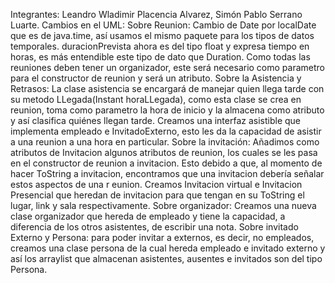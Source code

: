 Integrantes: Leandro Wladimir Placencia Alvarez, Simón Pablo Serrano Luarte.
Cambios en el UML:
   Sobre Reunion:
     Cambio de Date por localDate que es de java.time, así usamos el mismo paquete para los tipos de datos temporales.
     duracionPrevista ahora es del tipo float y expresa tiempo en horas, es más entendible este tipo de dato que Duration.
     Como todas las reuniones deben tener un organizador, este será necesario como parametro para el constructor de reunion y será un 
     atributo.
   Sobre la Asistencia y Retrasos:
     La clase asistencia se encargará de manejar quien llega tarde con su metodo LLegada(Instant horaLLegada), como esta clase se crea en 
     reunion, toma como parametro la hora de inicio y
     la almacena como atributo y así clasifica quiénes llegan tarde.
     Creamos una interfaz asistible que implementa empleado e InvitadoExterno, esto les da la capacidad de asistir a una reunion a una 
     hora en particular.
   Sobre la invitación:
     Añadimos como atributos  de Invitacion algunos atributos de reunion, los cuales se les pasa en el constructor de reunion a 
      invitacion.
     Esto debido a que, al momento de hacer ToString a invitacion, encontramos que una invitacion debería señalar estos aspectos de una r 
     eunion.
     Creamos Invitacion virtual e Invitacion Presencial que heredan de invitacion para que tengan en su ToString el lugar, link y sala 
     respectivamente.
   Sobre organizador:
      Creamos una nueva clase organizador que hereda de empleado y tiene la capacidad, a diferencia de los otros asistentes, de escribir 
      una nota.
   Sobre invitado Externo y Persona:
     para poder invitar a externos, es decir, no empleados, creamos una clase persona de la cual hereda empleado e invitado externo y así 
       los arraylist que almacenan asistentes, ausentes e invitados son del tipo Persona.
     
    

